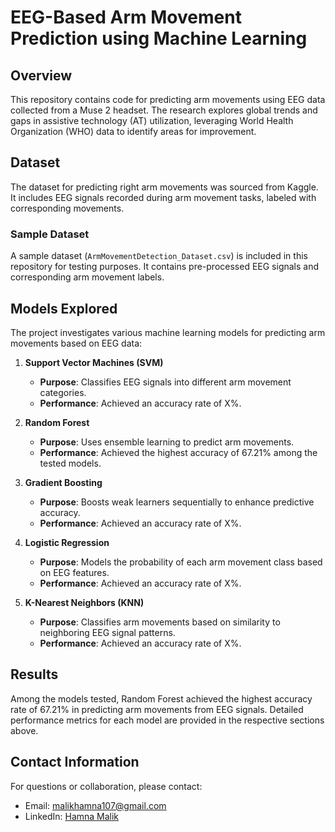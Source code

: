 # EEG-Based Arm Movement Prediction using Machine Learning

## Overview

This repository contains code for predicting arm movements using EEG data collected from a Muse 2 headset. The research explores global trends and gaps in assistive technology (AT) utilization, leveraging World Health Organization (WHO) data to identify areas for improvement.

## Dataset

The dataset for predicting right arm movements was sourced from Kaggle. It includes EEG signals recorded during arm movement tasks, labeled with corresponding movements.

### Sample Dataset

A sample dataset (`ArmMovementDetection_Dataset.csv`) is included in this repository for testing purposes. It contains pre-processed EEG signals and corresponding arm movement labels.

## Models Explored

The project investigates various machine learning models for predicting arm movements based on EEG data:

1. **Support Vector Machines (SVM)**
   - **Purpose**: Classifies EEG signals into different arm movement categories.
   - **Performance**: Achieved an accuracy rate of X%.

2. **Random Forest**
   - **Purpose**: Uses ensemble learning to predict arm movements.
   - **Performance**: Achieved the highest accuracy of 67.21% among the tested models.

3. **Gradient Boosting**
   - **Purpose**: Boosts weak learners sequentially to enhance predictive accuracy.
   - **Performance**: Achieved an accuracy rate of X%.

4. **Logistic Regression**
   - **Purpose**: Models the probability of each arm movement class based on EEG features.
   - **Performance**: Achieved an accuracy rate of X%.

5. **K-Nearest Neighbors (KNN)**
   - **Purpose**: Classifies arm movements based on similarity to neighboring EEG signal patterns.
   - **Performance**: Achieved an accuracy rate of X%.

## Results

Among the models tested, Random Forest achieved the highest accuracy rate of 67.21% in predicting arm movements from EEG signals. Detailed performance metrics for each model are provided in the respective sections above.

## Contact Information

For questions or collaboration, please contact:
- Email: [malikhamna107@gmail.com](mailto:malikhamna107@gmail.com)
- LinkedIn: [Hamna Malik](https://www.linkedin.com/in/hamnamalik107/)
